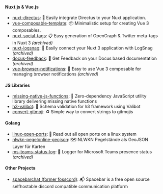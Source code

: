 #### Nuxt.js & Vue.js

- [nuxt-directus](https://github.com/intevel/nuxt-directus): 🐰 Easily integrate Directus to your Nuxt application.
- [vue-composable-template](https://github.com/intevel/vue-composable-template): 📦 Minimalistic setup for creating Vue 3 composables.
- [nuxt-social-tags](https://github.com/intevel/nuxt-social-tags): 📋 Easy generation of OpenGraph & Twitter meta-tags in Nuxt 3 *(archived)*
- [nuxt-logsnag](https://github.com/intevel/nuxt-logsnag): 📰 Easily connect your Nuxt 3 application with LogSnag *(archived)*
- [docus-feedback](https://github.com/intevel/docus-feedback): 🚥 Get Feedback on your Docus based documentation *(archived)*
- [vue-browser-notifications](https://github.com/intevel/vue-browser-notifications): 💬 Easy to use Vue 3 composable for managing browser notifications *(archived)*

#### JS Libraries

- [missing-native-js-functions](https://github.com/trantlabs/missing-native-js-functions): 💼 Zero-dependency JavaScript utility library delivering missing native functions
- [h3-valibot](https://github.com/intevel/h3-valibot): 🤖 Schema validation for h3 framework using Valibot
- [convert-gitmoji](https://github.com/intevel/convert-gitmoji): ♻️ Simple way to convert strings to gitmojis

#### Golang

- [linux-open-ports](https://github.com/intevel/linux-open-ports): 📡 Read out all open ports on a linux system
- [nlwkn-pegelonline-geojson](https://github.com/intevel/nlwkn-pegelonline-geojson): 🗺️ NLWKN Pegelstände als GeoJSON Layer für Karten
- [ms-teams-status-log](https://github.com/intevel/ms-teams-status-log): 📼 Logger for Microsoft Teams presence status *(archived)*

#### Other Projects

- [spacebarchat (former fosscord)](https://github.com/spacebarchat/spacebarchat): 📬 Spacebar is a free open source selfhostable discord compatible communication platform
